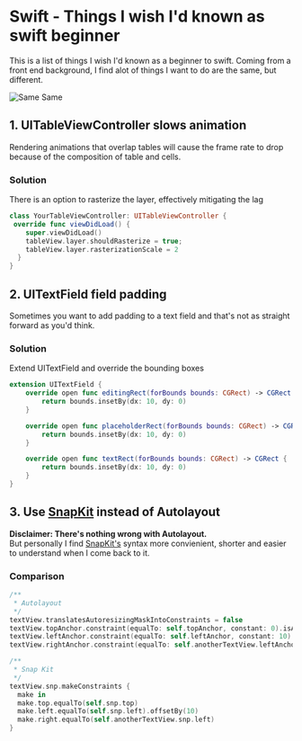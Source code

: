 # Swift - Things I wish I'd known as swift beginner
This is a list of things I wish I'd known as a beginner to swift. Coming from a front end background, I find alot of things I want to do are the same, but different.

![Same Same](https://media.giphy.com/media/C6JQPEUsZUyVq/giphy.gif)

## 1. UITableViewController slows animation
Rendering animations that overlap tables will cause the frame rate to drop because of the composition of table and cells.
### Solution
There is an option to rasterize the layer, effectively mitigating the lag
```swift
class YourTableViewController: UITableViewController {
 override func viewDidLoad() {
    super.viewDidLoad()
    tableView.layer.shouldRasterize = true;
    tableView.layer.rasterizationScale = 2
  }
}
```

## 2. UITextField field padding
Sometimes you want to add padding to a text field and that's not as straight forward as you'd think.
### Solution
Extend UITextField and override the bounding boxes
```swift
extension UITextField {
    override open func editingRect(forBounds bounds: CGRect) -> CGRect {
        return bounds.insetBy(dx: 10, dy: 0)
    }

    override open func placeholderRect(forBounds bounds: CGRect) -> CGRect {
        return bounds.insetBy(dx: 10, dy: 0)
    }

    override open func textRect(forBounds bounds: CGRect) -> CGRect {
        return bounds.insetBy(dx: 10, dy: 0)
    }
}
```

## 3. Use [SnapKit](https://github.com/SnapKit/SnapKit) instead of Autolayout
**Disclaimer: There's nothing wrong with Autolayout.**  
But personally I find [SnapKit's](https://github.com/SnapKit/SnapKit) syntax more convienient, shorter and easier to understand when I come back to it.
### Comparison
```swift
/**
 * Autolayout
 */
textView.translatesAutoresizingMaskIntoConstraints = false
textView.topAnchor.constraint(equalTo: self.topAnchor, constant: 0).isActive = true
textView.leftAnchor.constraint(equalTo: self.leftAnchor, constant: 10).isActive = true
textView.rightAnchor.constraint(equalTo: self.anotherTextView.leftAnchor).isActive = true

/**
 * Snap Kit
 */
textView.snp.makeConstraints {
  make in
  make.top.equalTo(self.snp.top)
  make.left.equalTo(self.snp.left).offsetBy(10)
  make.right.equalTo(self.anotherTextView.snp.left)
}
```
